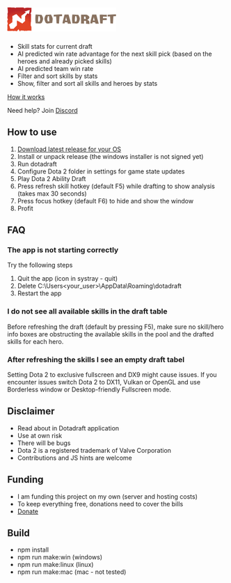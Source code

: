 # ![dotadraft logo](https://raw.githubusercontent.com/dotadraft/dotadraft_ui/master/assets/logo.png "Dotadraft")

- Skill stats for current draft
- AI predicted win rate advantage for the next skill pick (based on the heroes and already picked skills)
- AI predicted team win rate 
- Filter and sort skills by stats
- Show, filter and sort all skills and heroes by stats 

[How it works](https://www.youtube.com/watch?v=hCMO2ZYyIDU)

Need help? Join [Discord](https://discord.gg/ZNPM4AV2gh)

## How to use

1. [Download latest release for your OS](https://github.com/dotadraft/dotadraft_ui/releases)
2. Install or unpack release (the windows installer is not signed yet)
3. Run dotadraft
4. Configure Dota 2 folder in settings for game state updates
5. Play Dota 2 Ability Draft
6. Press refresh skill hotkey (default F5) while drafting to show analysis (takes max 30 seconds)
7. Press focus hotkey (default F6) to hide and show the window
8. Profit

## FAQ

### The app is not starting correctly

Try the following steps

1. Quit the app (icon in systray - quit)
2. Delete C:\Users\<your_user>\AppData\Roaming\dotadraft
3. Restart the app

### I do not see all available skills in the draft table

Before refreshing the draft (default by pressing F5), make sure no skill/hero info boxes are obstructing the available skills in the pool and the drafted skills for each hero.

### After refreshing the skills I see an empty draft tabel

Setting Dota 2 to exclusive fullscreen and DX9 might cause issues.
If you encounter issues switch Dota 2 to DX11, Vulkan or OpenGL and use Borderless window or Desktop-friendly Fullscreen mode.

## Disclaimer

- Read about in Dotadraft application
- Use at own risk
- There will be bugs
- Dota 2 is a registered trademark of Valve Corporation
- Contributions and JS hints are welcome

## Funding

- I am funding this project on my own (server and hosting costs)
- To keep everything free, donations need to cover the bills
- [Donate](https://www.paypal.com/donate?hosted_button_id=DM426FKQMXSRA)

## Build

- npm install
- npm run make:win (windows)
- npm run make:linux (linux)
- npm run make:mac (mac - not tested)

